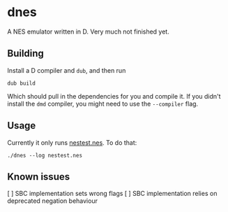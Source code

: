 # dnes

A NES emulator written in D. Very much not finished yet.

## Building

Install a D compiler and `dub`, and then run

```
dub build
```

Which should pull in the dependencies for you and compile it. If you didn't
install the `dmd` compiler, you might need to use the `--compiler` flag.

## Usage

Currently it only runs [nestest.nes](http://nickmass.com/images/nestest.nes). To
do that:

```
./dnes --log nestest.nes
```

## Known issues

[ ] SBC implementation sets wrong flags
[ ] SBC implementation relies on deprecated negation behaviour
